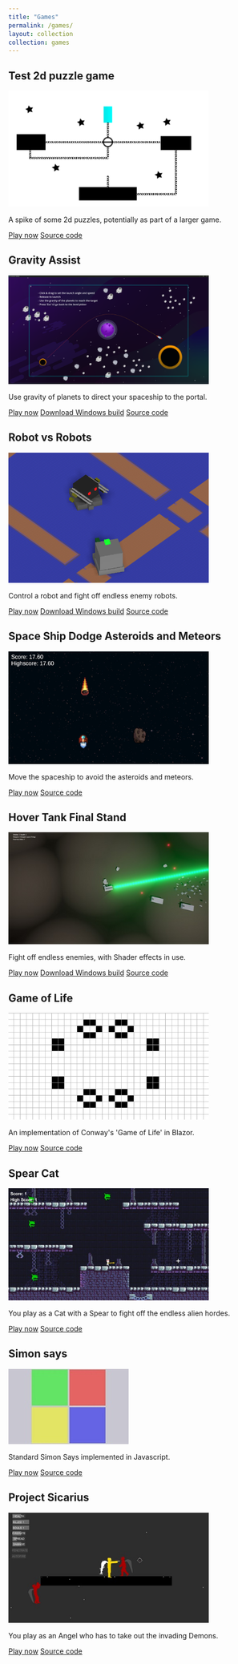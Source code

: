 ```yaml
---
title: "Games"
permalink: /games/
layout: collection
collection: games
---
```


<div class="post__item">
  <article class="archive__item" itemscope>
    <h2 class="archive__item-title no_toc" itemprop="headline">Test 2d puzzle game</h2>
    <div class="archive__item-teaser">
        <img style="max-width: 400px" src="/assets/images/test2dpuzzlegame/test2dpuzzlegame-icon.png" alt="">
    </div>
    <p class="archive__item-excerpt" itemprop="description">A spike of some 2d puzzles, potentially as part of a larger game.</p>
    <a href="https://chriswoodcodes.net/Test2dPuzzleGame/" rel="noreferrer noopener" target="_blank" class="btn btn--info">Play now</a>
    <a href="https://github.com/ChrisWoody/Test2dPuzzleGame/" rel="noreferrer noopener" target="_blank" class="btn btn--primary">Source code</a>
  </article>
</div>

<div class="post__item">
  <article class="archive__item" itemscope>
    <h2 class="archive__item-title no_toc" itemprop="headline">Gravity Assist</h2>
    <div class="archive__item-teaser">
        <img style="max-width: 400px" src="/assets/images/gravity-assist/gravity-assist-bigger.png" alt="">
    </div>
    <p class="archive__item-excerpt" itemprop="description">Use gravity of planets to direct your spaceship to the portal.</p>
    <a href="https://chriswoodcodes.net/GravityAssist/" rel="noreferrer noopener" target="_blank" class="btn btn--info">Play now</a>
    <a href="https://github.com/ChrisWoody/GravityAssist/releases/" rel="noreferrer noopener" target="_blank" class="btn btn--primary">Download Windows build</a>
    <a href="https://github.com/ChrisWoody/GravityAssist/" rel="noreferrer noopener" target="_blank" class="btn btn--primary">Source code</a>
  </article>
</div>

<div class="post__item">
  <article class="archive__item" itemscope>
    <h2 class="archive__item-title no_toc" itemprop="headline">Robot vs Robots</h2>
    <div class="archive__item-teaser">
        <img style="max-width: 400px" src="/assets/images/robot-vs-robots/robot-vs-robots-bigger.png" alt="">
    </div>
    <p class="archive__item-excerpt" itemprop="description">Control a robot and fight off endless enemy robots.</p>
    <a href="https://chriswoodcodes.net/RobotVsRobots/" rel="noreferrer noopener" target="_blank" class="btn btn--info">Play now</a>
    <a href="https://github.com/ChrisWoody/RobotVsRobots/releases/" rel="noreferrer noopener" target="_blank" class="btn btn--primary">Download Windows build</a>
    <a href="https://github.com/ChrisWoody/RobotVsRobots/" rel="noreferrer noopener" target="_blank" class="btn btn--primary">Source code</a>
  </article>
</div>

<div class="post__item">
  <article class="archive__item" itemscope>
    <h2 class="archive__item-title no_toc" itemprop="headline">Space Ship Dodge Asteroids and Meteors</h2>
    <div class="archive__item-teaser">
        <img style="max-width: 400px" src="/assets/images/space-ship-dodge-asteroids-and-meteors/space-ship-dodge-asteroids-and-meteors-icon.png" alt="">
    </div>
    <p class="archive__item-excerpt" itemprop="description">Move the spaceship to avoid the asteroids and meteors.</p>
    <a href="https://chriswoodcodes.net/SpaceShipDodgeAsteroidsAndMeteors/" class="btn btn--info">Play now</a>
    <a href="https://github.com/ChrisWoody/SpaceShipDodgeAsteroidsAndMeteors/" rel="noreferrer noopener" target="_blank" class="btn btn--primary">Source code</a>
  </article>
</div>

<div class="post__item">
  <article class="archive__item" itemscope>
    <h2 class="archive__item-title no_toc" itemprop="headline">Hover Tank Final Stand</h2>
    <div class="archive__item-teaser">
        <img style="max-width: 400px" src="/assets/images/hover-tank-final-stand/hover-tank-final-stand-icon.jpg" alt="">
    </div>
    <p class="archive__item-excerpt" itemprop="description">Fight off endless enemies, with Shader effects in use.</p>
    <a href="https://chriswoodcodes.net/HoverTankFinalStand/" class="btn btn--info">Play now</a>
    <a href="https://github.com/ChrisWoody/HoverTankFinalStand/releases" rel="noreferrer noopener" target="_blank" class="btn btn--primary">Download Windows build</a>
    <a href="https://github.com/ChrisWoody/HoverTankFinalStand/" rel="noreferrer noopener" target="_blank" class="btn btn--primary">Source code</a>
  </article>
</div>

<div class="post__item">
  <article class="archive__item" itemscope>
    <h2 class="archive__item-title no_toc" itemprop="headline">Game of Life</h2>
    <div class="archive__item-teaser">
        <img style="max-width: 400px" src="/assets/images/gameoflife/gameoflife-preview.png" alt="">
    </div>
    <p class="archive__item-excerpt" itemprop="description">An implementation of Conway's 'Game of Life' in Blazor.</p>
    <a href="https://chriswoodcodes.net/GameOfLife/" class="btn btn--info">Play now</a>
    <a href="https://github.com/ChrisWoody/GameOfLife/" rel="noreferrer noopener" target="_blank" class="btn btn--primary">Source code</a>
  </article>
</div>

<div class="post__item">
  <article class="archive__item" itemscope>
    <h2 class="archive__item-title no_toc" itemprop="headline">Spear Cat</h2>
    <div class="archive__item-teaser">
        <img style="max-width: 400px" src="/assets/images/spear-cat/spear-cat-icon.jpg" alt="">
    </div>
    <p class="archive__item-excerpt" itemprop="description">You play as a Cat with a Spear to fight off the endless alien hordes.</p>
    <a href="https://chriswoodcodes.net/SpearCat/" class="btn btn--info">Play now</a>
    <a href="https://github.com/ChrisWoody/SpearCat/" rel="noreferrer noopener" target="_blank" class="btn btn--primary">Source code</a>
  </article>
</div>

<div class="post__item">
  <article class="archive__item" itemscope>
    <h2 class="archive__item-title no_toc" itemprop="headline">Simon says</h2>
    <div class="archive__item-teaser">
        <img style="max-width: 400px" src="/assets/images/simon-says/simon-says-icon.jpg" alt="">
    </div>
    <p class="archive__item-excerpt" itemprop="description">Standard Simon Says implemented in Javascript.</p>
    <a href="https://chriswoodcodes.net/simon-says/" class="btn btn--info">Play now</a>
    <a href="https://github.com/ChrisWoody/simon-says/" rel="noreferrer noopener" target="_blank" class="btn btn--primary">Source code</a>
  </article>
</div>

<div class="post__item">
  <article class="archive__item" itemscope>
    <h2 class="archive__item-title no_toc" itemprop="headline">Project Sicarius</h2>
    <div class="archive__item-teaser">
        <img style="max-width: 400px" src="/assets/images/project-sicarius/project-sicarius-icon.jpg" alt="">
    </div>
    <p class="archive__item-excerpt" itemprop="description">You play as an Angel who has to take out the invading Demons.</p>
    <a href="https://chriswoodcodes.net/project-sicarius-build/" class="btn btn--info">Play now</a>
    <a href="https://github.com/ChrisWoody/project-sicarius/" rel="noreferrer noopener" target="_blank" class="btn btn--primary">Source code</a>
  </article>
</div>